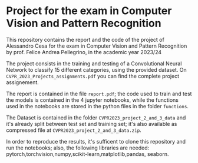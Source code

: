 # Project for the exam in Computer Vision and Pattern Recognition

This repository contains the report and the code of the project of Alessandro Cesa for the exam in Computer Vision and Pattern Recognition by prof. Felice Andrea Pellegrino, in the academic year 2023/24

The project consists in the training and testing of a Convolutional Neural Network to classify 15 different categories, using the provided dataset. On `CVPR_2023_Projects_assignments.pdf` you can find the complete project assignement.

The report is contained in the file `report.pdf`; the code used to train and test the models is contained in the $4$ jupyter notebooks, while the functions used in the notebooks are stored in the python files in the folder `functions`.

The Dataset is contained in the folder `CVPR2023_project_2_and_3_data` and it's already split between test set and training set; it's also available as compressed file at `CVPR2023_project_2_and_3_data.zip`.

In order to reproduce the results, it's sufficent to clone this repository and run the notebooks; also, the following libraries are needed: pytorch,torchvision,numpy,scikit-learn,matplotlib,pandas, seaborn.
